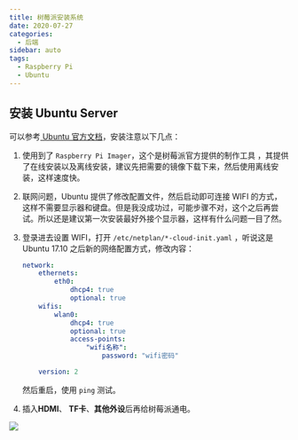 ```yaml
---
title: 树莓派安装系统
date: 2020-07-27
categories:
  - 后端
sidebar: auto
tags: 
  - Raspberry Pi
  - Ubuntu
---
```

## 安装 Ubuntu Server

可以参考[ Ubuntu 官方文档]( https://ubuntu.com/tutorials/how-to-install-ubuntu-on-your-raspberry-pi#1-overview)，安装注意以下几点：

1. 使用到了 `Raspberry Pi Imager`，这个是树莓派官方提供的制作工具 ，其提供了在线安装以及离线安装，建议先把需要的镜像下载下来，然后使用离线安装，这样速度快。

2. 联网问题，Ubuntu 提供了修改配置文件，然后启动即可连接 WIFI 的方式，这样不需要显示器和键盘。但是我没成功过，可能步骤不对，这个之后再尝试。所以还是建议第一次安装最好外接个显示器，这样有什么问题一目了然。

3. 登录进去设置 WIFI，打开 `/etc/netplan/*-cloud-init.yaml` ，听说这是 Ubuntu 17.10 之后新的网络配置方式，修改内容：

   ```yaml
   network:
       ethernets:
           eth0:
               dhcp4: true
               optional: true
       wifis:
           wlan0:
               dhcp4: true
               optional: true
               access-points:
                   "wifi名称":
                       password: "wifi密码"
   
       version: 2
   ```

   然后重启，使用 `ping` 测试。

4. 插入**HDMI**、 **TF卡**、**其他外设**后再给树莓派通电。



![](http://p.vczyh.com/blog/d42acf9e675d8485675bd71b6d3d78e.jpg)